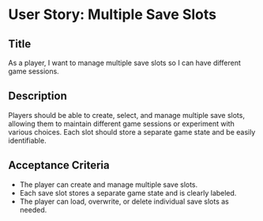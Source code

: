 
# User Story: Multiple Save Slots

## Title
As a player, I want to manage multiple save slots so I can have different game sessions.

## Description
Players should be able to create, select, and manage multiple save slots, allowing them to maintain different game sessions or experiment with various choices. Each slot should store a separate game state and be easily identifiable.

## Acceptance Criteria
- The player can create and manage multiple save slots.
- Each save slot stores a separate game state and is clearly labeled.
- The player can load, overwrite, or delete individual save slots as needed.

